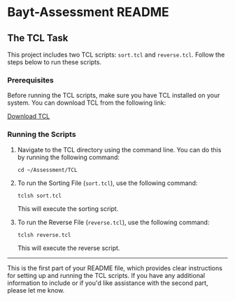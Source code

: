 # Bayt-Assessment README

## The TCL Task

This project includes two TCL scripts: `sort.tcl` and `reverse.tcl`. Follow the steps below to run these scripts.

### Prerequisites

Before running the TCL scripts, make sure you have TCL installed on your system. You can download TCL from the following link:

[Download TCL](https://www.activestate.com/products/tcl/)

### Running the Scripts

1. Navigate to the TCL directory using the command line. You can do this by running the following command:

   ```
   cd ~/Assessment/TCL
   ```

2. To run the Sorting File (`sort.tcl`), use the following command:

   ```
   tclsh sort.tcl
   ```

   This will execute the sorting script.

3. To run the Reverse File (`reverse.tcl`), use the following command:

   ```
   tclsh reverse.tcl
   ```

   This will execute the reverse script.

---

This is the first part of your README file, which provides clear instructions for setting up and running the TCL scripts. If you have any additional information to include or if you'd like assistance with the second part, please let me know.
